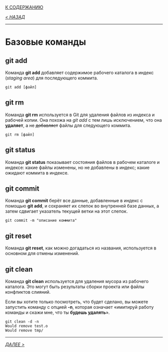 [К СОДЕРЖАНИЮ](readme.md)

*[< НАЗАД](basicsetting.md)*

---
# Базовые команды

## **git add**
Команда **git add** добавляет содержимое рабочего каталога в индекс (*staging area*) для последующего коммита. 
```
git add [файл]
```
## **git rm**
Команда **git rm** используется в Git для удаления файлов из индекса и рабочей копии. Она похожа на *git add* с тем лишь исключением, что она **удаляет**, а не ~~добавляет~~ файлы для следующего коммита.
```
git rm [файл]
```
## **git status**
Команда **git status** показывает состояния файлов в рабочем каталоге и индексе: какие файлы изменены, но не добавлены в индекс; какие ожидают коммита в индексе. 

## **git commit**
Команда **git commit** берёт все данные, добавленные в индекс с помощью **git add**, и сохраняет их слепок во внутренней базе данных, а затем сдвигает указатель текущей ветки на этот слепок.
```
git commit -m "описание коммита"
```
## **git reset**
Команда **git reset**, как можно догадаться из названия, используется в основном для отмены изменений.

## **git clean**
Команда **git clean** используется для удаления мусора из рабочего каталога. Это могут быть результаты сборки проекта или файлы конфликтов слияний.

Если вы хотите только посмотреть, что будет сделано, вы можете запустить команду с опцией **-n**, которая означает «имитируй работу команды и скажи мне, что ты **будешь удалять**».
```
git clean -d -n
Would remove test.o
Would remove tmp/
```

---
*[ДАЛЕЕ >](branch_merge.md)*